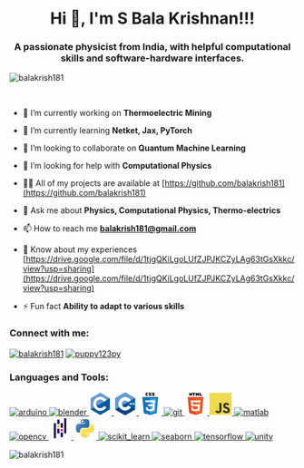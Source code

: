 <h1 align="center">Hi 👋, I'm S Bala Krishnan!!!</h1>
<h3 align="center">A passionate physicist from India, with helpful computational skills and software-hardware interfaces.</h3>

<p align="left"> <img src="https://komarev.com/ghpvc/?username=balakrish181&label=Profile%20views&color=0e75b6&style=flat" alt="balakrish181" /> </p>

<p align="left"> <a href="https://twitter.com/" target="blank"><img src="https://img.shields.io/twitter/follow/?logo=twitter&style=for-the-badge" alt="" /></a> </p>

- 🔭 I’m currently working on **Thermoelectric Mining**

- 🌱 I’m currently learning **Netket, Jax, PyTorch**

- 👯 I’m looking to collaborate on **Quantum Machine Learning**

- 🤝 I’m looking for help with **Computational Physics**

- 👨‍💻 All of my projects are available at [https://github.com/balakrish181](https://github.com/balakrish181)

- 💬 Ask me about **Physics, Computational Physics, Thermo-electrics**

- 📫 How to reach me **balakrish181@gmail.com**

- 📄 Know about my experiences [https://drive.google.com/file/d/1tjgQKiLgoLUfZJPJKCZyLAg63tGsXkkc/view?usp=sharing](https://drive.google.com/file/d/1tjgQKiLgoLUfZJPJKCZyLAg63tGsXkkc/view?usp=sharing)

- ⚡ Fun fact **Ability to adapt to various skills**

<h3 align="left">Connect with me:</h3>
<p align="left">
<a href="https://kaggle.com/balakrish181" target="blank"><img align="center" src="https://raw.githubusercontent.com/rahuldkjain/github-profile-readme-generator/master/src/images/icons/Social/kaggle.svg" alt="balakrish181" height="30" width="40" /></a>
<a href="https://instagram.com/puppy123py" target="blank"><img align="center" src="https://raw.githubusercontent.com/rahuldkjain/github-profile-readme-generator/master/src/images/icons/Social/instagram.svg" alt="puppy123py" height="30" width="40" /></a>
</p>

<h3 align="left">Languages and Tools:</h3>
<p align="left"> <a href="https://www.arduino.cc/" target="_blank" rel="noreferrer"> <img src="https://cdn.worldvectorlogo.com/logos/arduino-1.svg" alt="arduino" width="40" height="40"/> </a> <a href="https://www.blender.org/" target="_blank" rel="noreferrer"> <img src="https://download.blender.org/branding/community/blender_community_badge_white.svg" alt="blender" width="40" height="40"/> </a> <a href="https://www.cprogramming.com/" target="_blank" rel="noreferrer"> <img src="https://raw.githubusercontent.com/devicons/devicon/master/icons/c/c-original.svg" alt="c" width="40" height="40"/> </a> <a href="https://www.w3schools.com/cpp/" target="_blank" rel="noreferrer"> <img src="https://raw.githubusercontent.com/devicons/devicon/master/icons/cplusplus/cplusplus-original.svg" alt="cplusplus" width="40" height="40"/> </a> <a href="https://www.w3schools.com/css/" target="_blank" rel="noreferrer"> <img src="https://raw.githubusercontent.com/devicons/devicon/master/icons/css3/css3-original-wordmark.svg" alt="css3" width="40" height="40"/> </a> <a href="https://git-scm.com/" target="_blank" rel="noreferrer"> <img src="https://www.vectorlogo.zone/logos/git-scm/git-scm-icon.svg" alt="git" width="40" height="40"/> </a> <a href="https://www.w3.org/html/" target="_blank" rel="noreferrer"> <img src="https://raw.githubusercontent.com/devicons/devicon/master/icons/html5/html5-original-wordmark.svg" alt="html5" width="40" height="40"/> </a> <a href="https://developer.mozilla.org/en-US/docs/Web/JavaScript" target="_blank" rel="noreferrer"> <img src="https://raw.githubusercontent.com/devicons/devicon/master/icons/javascript/javascript-original.svg" alt="javascript" width="40" height="40"/> </a> <a href="https://www.mathworks.com/" target="_blank" rel="noreferrer"> <img src="https://upload.wikimedia.org/wikipedia/commons/2/21/Matlab_Logo.png" alt="matlab" width="40" height="40"/> </a> <a href="https://opencv.org/" target="_blank" rel="noreferrer"> <img src="https://www.vectorlogo.zone/logos/opencv/opencv-icon.svg" alt="opencv" width="40" height="40"/> </a> <a href="https://pandas.pydata.org/" target="_blank" rel="noreferrer"> <img src="https://raw.githubusercontent.com/devicons/devicon/2ae2a900d2f041da66e950e4d48052658d850630/icons/pandas/pandas-original.svg" alt="pandas" width="40" height="40"/> </a> <a href="https://www.python.org" target="_blank" rel="noreferrer"> <img src="https://raw.githubusercontent.com/devicons/devicon/master/icons/python/python-original.svg" alt="python" width="40" height="40"/> </a> <a href="https://scikit-learn.org/" target="_blank" rel="noreferrer"> <img src="https://upload.wikimedia.org/wikipedia/commons/0/05/Scikit_learn_logo_small.svg" alt="scikit_learn" width="40" height="40"/> </a> <a href="https://seaborn.pydata.org/" target="_blank" rel="noreferrer"> <img src="https://seaborn.pydata.org/_images/logo-mark-lightbg.svg" alt="seaborn" width="40" height="40"/> </a> <a href="https://www.tensorflow.org" target="_blank" rel="noreferrer"> <img src="https://www.vectorlogo.zone/logos/tensorflow/tensorflow-icon.svg" alt="tensorflow" width="40" height="40"/> </a> <a href="https://unity.com/" target="_blank" rel="noreferrer"> <img src="https://www.vectorlogo.zone/logos/unity3d/unity3d-icon.svg" alt="unity" width="40" height="40"/> </a> </p>

<!--<p><img align="left" src="https://github-readme-stats.vercel.app/api/top-langs?username=balakrish181&show_icons=true&locale=en&layout=compact" alt="balakrish181" /></p>

<p>&nbsp;<img align="center" src="https://github-readme-stats.vercel.app/api?username=balakrish181&show_icons=true&locale=en" alt="balakrish181" /></p>-->

<p><img align="center" src="https://github-readme-streak-stats.herokuapp.com/?user=balakrish181&" alt="balakrish181" /></p>
